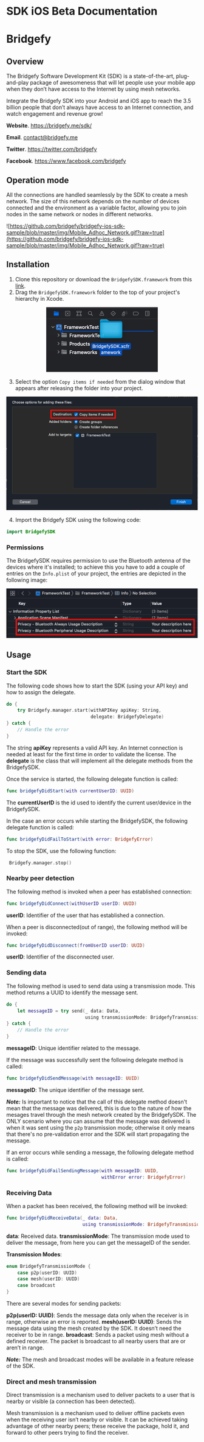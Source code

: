 # SDK iOS Beta Documentation

# Bridgefy

## Overview

The Bridgefy Software Development Kit (SDK) is a state-of-the-art, plug-and-play package of awesomeness that will let people use your mobile app when they don’t have access to the Internet by using mesh networks.

Integrate the Bridgefy SDK into your Android and iOS app to reach the 3.5 billion people that don’t always have access to an Internet connection, and watch engagement and revenue grow!

**Website**. https://bridgefy.me/sdk/

 **Email**. contact@bridgefy.me

**Twitter**. https://twitter.com/bridgefy 

**Facebook**. https://www.facebook.com/bridgefy

## Operation mode

All the connections are handled seamlessly by the SDK to create a mesh network. The size of this network depends on the number of devices connected and the environment as a variable factor, allowing you to join nodes in the same network or nodes in different networks.

![https://github.com/bridgefy/bridgefy-ios-sdk-sample/blob/master/img/Mobile_Adhoc_Network.gif?raw=true](https://github.com/bridgefy/bridgefy-ios-sdk-sample/blob/master/img/Mobile_Adhoc_Network.gif?raw=true)

## Installation

1. Clone this repository or download the `BridgefySDK.framework` from this [link](https://bridgefy.me/beta/BridgefySDK.xcframework.zip).
2. Drag the `BridgefySDK.framework` folder to the top of your project's hierarchy in Xcode.

<p align=center>
<img src="img/Installation1.png"/>
</p>

3. Select the option `Copy items if needed` from the dialog window that appears after releasing the folder into your project.

<p align=center>
<img src="img/Installation2.png"/>
</p>

4. Import the Bridgefy SDK using the following code:

```swift
import BridgefySDK
```

### Permissions

The BridgefySDK requires permission to use the Bluetooth antenna of the devices where it's installed; to achieve this you have to add a couple of entries on the `Info.plist` of your project, the entries are depicted in the following image:

<p align=center>
<img src="img/Permissions.png"/>
</p>

## Usage

### Start the SDK

The following code shows how to start the SDK (using your API key) and how to assign the delegate.

```swift
do {
    try Bridgefy.manager.start(withAPIKey apiKey: String,
                               delegate: BridgefyDelegate)
} catch {
    // Handle the error
}

```

The string **apiKey** represents a valid API key. An Internet connection is needed at least for the first time in order to validate the license.
The **delegate** is the class that will implement all the delegate methods from the BridgefySDK.

Once the service is started, the following delegate function is called:

```swift
func bridgefyDidStart(with currentUserID: UUID)
```

The **currentUserID** is the id used to identify the current user/device in the BridgefySDK.

In the case an error occurs while starting the BridgefySDK, the following delegate function is called:

```swift
func bridgefyDidFailToStart(with error: BridgefyError)
```

To stop the SDK, use the following function:

```swift
 Bridgefy.manager.stop()
```

### Nearby peer detection

The following method is invoked when a peer has established connection:

```swift
func bridgefyDidConnect(withUserID userID: UUID)
```

**userID**: Identifier of the user that has established a connection.

When a peer is disconnected(out of range), the following method will be invoked:

```swift
func bridgefyDidDisconnect(fromUserID userID: UUID)
```

**userID**: Identifier of the disconnected user.

### Sending data

The following method is used to send data using a transmission mode. This method returns a UUID to identify the message sent.

```swift
do {
    let messageID = try send(_ data: Data,
                             using transmissionMode: BridgefyTransmissionMode)
} catch {
    // Handle the error
}
```

**messageID**: Unique identifier related to the message.

If the message was successfully sent the following delegate method is called:

```swift
func bridgefyDidSendMessage(with messageID: UUID)
```

**messageID**: The unique identifier of the message sent.

***Note:*** Is important to notice that the call of this delegate method doesn't mean that the message was delivered, this is due to the nature of how the mesages travel through the mesh network created by the BridgefySDK. The ONLY scenario where you can assume that the message was delivered is when it was sent using the `p2p` transmission mode; otherwise it only means that there's no pre-validation error and the SDK will start propagating the message.

If an error occurs while sending a message, the following delegate method is called:

```swift
func bridgefyDidFailSendingMessage(with messageID: UUID,
                                   withError error: BridgefyError)
```

### Receiving Data

When a packet has been received, the following method will be invoked:

```swift
func bridgefyDidReceiveData(_ data: Data,
                            using transmissionMode: BridgefyTransmissionMode)
```

**data**: Received data.
**transmissionMode**: The transmission mode used to deliver the message, from here you can get the messageID of the sender.

**Transmission Modes**:

```swift
enum BridgefyTransmissionMode {
    case p2p(userID: UUID)
    case mesh(userID: UUID)
    case broadcast
}
```

There are several modes for sending packets:

**p2p(userID: UUID)**: Sends the message data only when the receiver is in range, otherwise an error is reported.
**mesh(userID: UUID)**: Sends the message data using the mesh created by the SDK. It doesn’t need the receiver to be in range. 
**broadcast**: Sends a packet using mesh without a defined receiver. The packet is broadcast to all nearby users that are or aren’t in range.

***Note:*** The mesh and broadcast modes will be available in a feature release of the SDK.

### Direct and mesh transmission

Direct transmission is a mechanism used to deliver packets to a user that is nearby or visible (a connection has been detected).

Mesh transmission is a mechanism used to deliver offline packets even when the receiving user isn’t nearby or visible. It can be achieved taking advantage of other nearby peers; these receive the package, hold it, and forward to other peers trying to find the receiver.